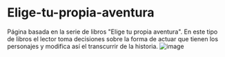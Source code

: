 # Elige-tu-propia-aventura
Página basada en la serie de libros "Elige tu propia aventura".
En este tipo de libros el lector toma decisiones sobre la forma de actuar que tienen los personajes y modifica así el transcurrir de la historia.
![image](https://user-images.githubusercontent.com/124959545/231454265-b6aa3c26-69c2-4eff-bca6-e1032bc08437.png)
